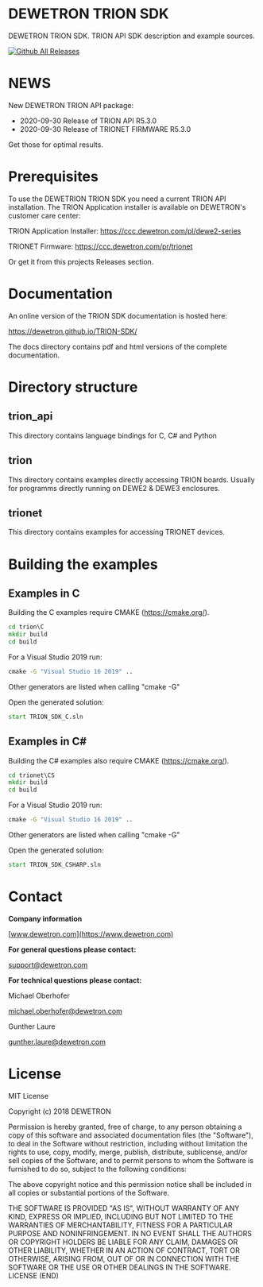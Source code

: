 # DEWETRON TRION SDK
DEWETRON TRION SDK. TRION API SDK description and example sources. 

[![Github All Releases](https://img.shields.io/github/downloads/DEWETRON/TRION-SDK/total)]()


# NEWS

New DEWETRON TRION API package:

* 2020-09-30 Release of TRION API R5.3.0 
* 2020-09-30 Release of TRIONET FIRMWARE R5.3.0 

Get those for optimal results.

# Prerequisites
To use the DEWETRION TRION SDK you need a current TRION API installation.
The TRION Application installer is available on DEWETRON's customer care center:

TRION Application Installer:
https://ccc.dewetron.com/pl/dewe2-series

TRIONET Firmware:
https://ccc.dewetron.com/pr/trionet

Or get it from this projects Releases section.

# Documentation

An online version of the TRION SDK documentation is hosted here:

https://dewetron.github.io/TRION-SDK/

The docs directory contains pdf and html versions of the complete documentation.

# Directory structure

## trion_api

This directory contains language bindings for C, C# and Python

## trion

This directory contains examples directly accessing TRION boards.
Usually for programms directly running on DEWE2 & DEWE3 enclosures.

## trionet
This directory contains examples for accessing TRIONET devices.


# Building the examples

## Examples in C 
Building the C examples require CMAKE (https://cmake.org/).
```cmd
cd trion\C
mkdir build
cd build
```
For a Visual Studio 2019 run:
```cmd
cmake -G "Visual Studio 16 2019" ..
```
Other generators are listed when calling "cmake -G"

Open the generated solution:
```cmd
start TRION_SDK_C.sln
```

## Examples in C#
Building the C# examples also require CMAKE (https://cmake.org/).
```cmd
cd trionet\CS
mkdir build
cd build
```
For a Visual Studio 2019 run:
```cmd
cmake -G "Visual Studio 16 2019" ..
```
Other generators are listed when calling "cmake -G"

Open the generated solution:
```cmd
start TRION_SDK_CSHARP.sln
```


# Contact

**Company information**

[www.dewetron.com](https://www.dewetron.com)

**For general questions please contact:**

support@dewetron.com


**For technical questions please contact:**

Michael Oberhofer 

michael.oberhofer@dewetron.com

Gunther Laure

gunther.laure@dewetron.com



# License
MIT License

Copyright (c) 2018 DEWETRON

Permission is hereby granted, free of charge, to any person obtaining a copy
of this software and associated documentation files (the "Software"), to deal
in the Software without restriction, including without limitation the rights
to use, copy, modify, merge, publish, distribute, sublicense, and/or sell
copies of the Software, and to permit persons to whom the Software is
furnished to do so, subject to the following conditions:

The above copyright notice and this permission notice shall be included in all
copies or substantial portions of the Software.

THE SOFTWARE IS PROVIDED "AS IS", WITHOUT WARRANTY OF ANY KIND, EXPRESS OR
IMPLIED, INCLUDING BUT NOT LIMITED TO THE WARRANTIES OF MERCHANTABILITY,
FITNESS FOR A PARTICULAR PURPOSE AND NONINFRINGEMENT. IN NO EVENT SHALL THE
AUTHORS OR COPYRIGHT HOLDERS BE LIABLE FOR ANY CLAIM, DAMAGES OR OTHER
LIABILITY, WHETHER IN AN ACTION OF CONTRACT, TORT OR OTHERWISE, ARISING FROM,
OUT OF OR IN CONNECTION WITH THE SOFTWARE OR THE USE OR OTHER DEALINGS IN THE
SOFTWARE.
LICENSE (END)
